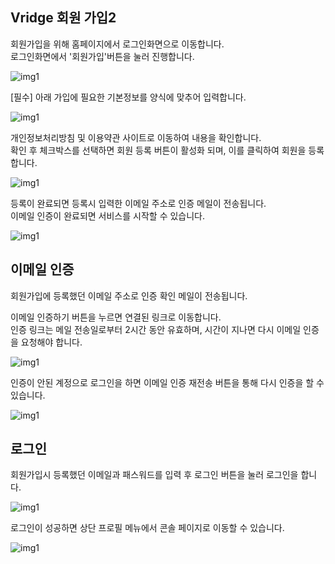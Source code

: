 ## Vridge 회원 가입2

회원가입을 위해 홈페이지에서 로그인화면으로 이동합니다.  
로그인화면에서 '회원가입'버튼을 눌러 진행합니다.  

![img1](https://raw.githubusercontent.com/vazilcompany/vridge-docs/main/guide/img/getting_started/sign_in_and_sign_up_01.png)  

[필수] 아래 가입에 필요한 기본정보를 양식에 맞추어 입력합니다.

![img1](https://raw.githubusercontent.com/vazilcompany/vridge-docs/main/guide/img/getting_started/sign_in_and_sign_up_02.png)  

개인정보처리방침 및 이용약관 사이트로 이동하여 내용을 확인합니다.  
확인 후 체크박스를 선택하면 회원 등록 버튼이 활성화 되며, 이를 클릭하여 회원을 등록합니다.

![img1](https://raw.githubusercontent.com/vazilcompany/vridge-docs/main/guide/img/getting_started/sign_in_and_sign_up_03.png)  

등록이 완료되면 등록시 입력한 이메일 주소로 인증 메일이 전송됩니다.  
이메일 인증이 완료되면 서비스를 시작할 수 있습니다.

![img1](https://raw.githubusercontent.com/vazilcompany/vridge-docs/main/guide/img/getting_started/sign_in_and_sign_up_04.png)  


## 이메일 인증

회원가입에 등록했던 이메일 주소로 인증 확인 메일이 전송됩니다.

이메일 인증하기 버튼을 누르면 연결된 링크로 이동합니다.  
인증 링크는 메일 전송일로부터 2시간 동안 유효하며, 시간이 지나면 다시 이메일 인증을 요청해야 합니다.

![img1](https://raw.githubusercontent.com/vazilcompany/vridge-docs/main/guide/img/getting_started/sign_in_and_sign_up_05.png)  

인증이 안된 계정으로 로그인을 하면 이메일 인증 재전송 버튼을 통해 다시 인증을 할 수 있습니다.

![img1](https://raw.githubusercontent.com/vazilcompany/vridge-docs/main/guide/img/getting_started/sign_in_and_sign_up_06.png)  



## 로그인

회원가입시 등록했던 이메일과 패스워드를 입력 후 로그인 버튼을 눌러 로그인을 합니다.

![img1](https://raw.githubusercontent.com/vazilcompany/vridge-docs/main/guide/img/getting_started/sign_in_and_sign_up_07.png)  


로그인이 성공하면 상단 프로필 메뉴에서 콘솔 페이지로 이동할 수 있습니다.

![img1](https://raw.githubusercontent.com/vazilcompany/vridge-docs/main/guide/img/getting_started/sign_in_and_sign_up_08.png)  
